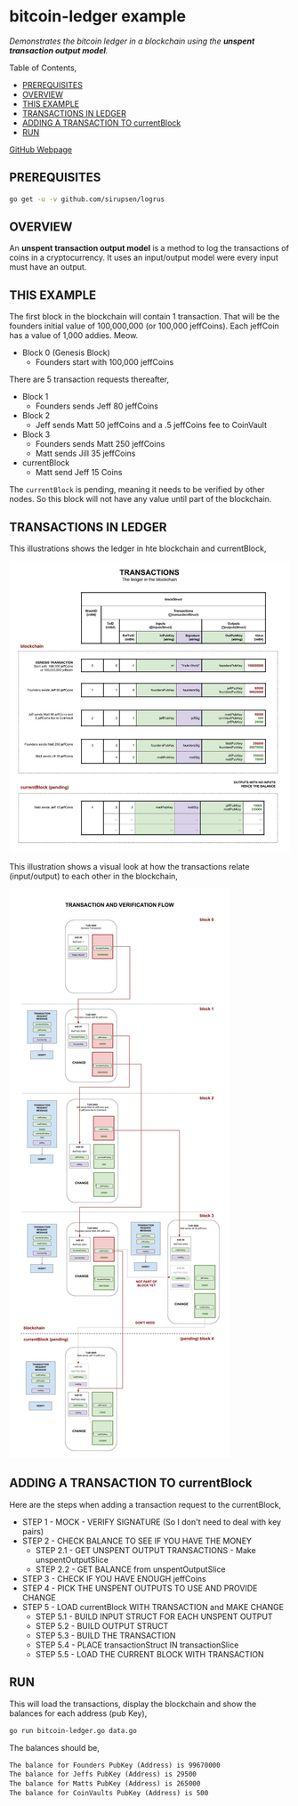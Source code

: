 # bitcoin-ledger example

_Demonstrates the bitcoin ledger in a blockchain using the
**unspent transaction output model**._

Table of Contents,

* [PREREQUISITES](https://github.com/JeffDeCola/my-go-examples/tree/master/blockchain/bitcoin-ledger#prerequisites)
* [OVERVIEW](https://github.com/JeffDeCola/my-go-examples/tree/master/blockchain/bitcoin-ledger#overview)
* [THIS EXAMPLE](https://github.com/JeffDeCola/my-go-examples/tree/master/blockchain/bitcoin-ledger#this-example)
* [TRANSACTIONS IN LEDGER](https://github.com/JeffDeCola/my-go-examples/tree/master/blockchain/bitcoin-ledger#transactions-in-ledger)
* [ADDING A TRANSACTION TO currentBlock](https://github.com/JeffDeCola/my-go-examples/tree/master/blockchain/bitcoin-ledger#adding-a-transaction-to-currentblock)
* [RUN](https://github.com/JeffDeCola/my-go-examples/tree/master/blockchain/bitcoin-ledger#run)

[GitHub Webpage](https://jeffdecola.github.io/my-go-examples/)

## PREREQUISITES

```bash
go get -u -v github.com/sirupsen/logrus
```

## OVERVIEW

An **unspent transaction output model** is a method to log the transactions
of coins in a cryptocurrency.  It uses an input/output model were
every input must have an output.

## THIS EXAMPLE

The first block in the blockchain will contain 1 transaction.  That will be the
founders initial value of 100,000,000 (or 100,000 jeffCoins). Each jeffCoin
has a value of 1,000 addies. Meow.

* Block 0 (Genesis Block)
  * Founders start with  100,000 jeffCoins

There are 5 transaction requests thereafter,

* Block 1
  * Founders sends Jeff 80 jeffCoins
* Block 2  
  * Jeff sends Matt 50 jeffCoins and a .5 jeffCoins fee to CoinVault
* Block 3  
  * Founders sends Matt 250 jeffCoins
  * Matt sends Jill 35 jeffCoins
* currentBlock
  * Matt send Jeff 15 Coins

The `currentBlock` is pending, meaning it needs to be verified by other nodes.
So this block will not have any value until part of the blockchain.

## TRANSACTIONS IN LEDGER

This illustrations shows the ledger in hte blockchain and currentBlock,

![IMAGE - bitcoin-unspent-transactions-ledger - IMAGE](../../docs/pics/bitcoin-unspent-transactions-ledger.jpg)

This illustration shows a visual look at how the transactions relate
(input/output) to each other in the blockchain,

![IMAGE - bitcoin-unspent-transactions-ledger-flow - IMAGE](../../docs/pics/bitcoin-unspent-transactions-ledger-flow.jpg)

## ADDING A TRANSACTION TO currentBlock

Here are the steps when adding a transaction request to the currentBlock,

* STEP 1 - MOCK - VERIFY SIGNATURE (So I don't need to deal with key pairs)
* STEP 2 - CHECK BALANCE TO SEE IF YOU HAVE THE MONEY
  * STEP 2.1 - GET UNSPENT OUTPUT TRANSACTIONS  - Make unspentOutputSlice
  * STEP 2.2 - GET BALANCE from unspentOutputSlice
* STEP 3 - CHECK IF YOU HAVE ENOUGH jeffCoins
* STEP 4 - PICK THE UNSPENT OUTPUTS TO USE AND PROVIDE CHANGE
* STEP 5 - LOAD currentBlock WITH TRANSACTION and MAKE CHANGE
  * STEP 5.1 - BUILD INPUT STRUCT FOR EACH UNSPENT OUTPUT
  * STEP 5.2 - BUILD OUTPUT STRUCT
  * STEP 5.3 - BUILD THE TRANSACTION
  * STEP 5.4 - PLACE transactionStruct IN transactionSlice
  * STEP 5.5 - LOAD THE CURRENT BLOCK WITH TRANSACTION

## RUN

This will load the transactions, display the blockchain and show the
balances for each address (pub Key),

```bash
go run bitcoin-ledger.go data.go
```

The balances should be,

```txt
The balance for Founders PubKey (Address) is 99670000
The balance for Jeffs PubKey (Address) is 29500
The balance for Matts PubKey (Address) is 265000
The balance for CoinVaults PubKey (Address) is 500
```
